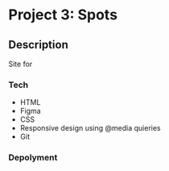 # Project 3: Spots

## Description

Site for

### Tech

- HTML
- Figma
- CSS
- Responsive design using @media quieries
- Git

### Depolyment
